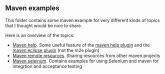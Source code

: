 ## Maven examples
This folder contains some maven example for very different kinds of topics that I thought would be nice to share.

Here is an overview of the topics:

- [Maven help](./maven-help). Some useful feature of the [maven help plugin](http://maven.apache.org/plugins/maven-help-plugin/)  and the [maven eclipse plugin](http://maven.apache.org/plugins/maven-eclipse-plugin/) (not the m2e plugin)
- [Maven remote resources](./maven-remote-resources/README.md). Sharing resources from other maven projects
- [Maven seleinum](./maven-selenium/README.md). Contains examples for using Selenium and maven for integrtion and acceptance testing







